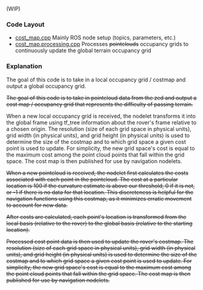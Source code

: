 (WIP)

### Code Layout

- [cost_map.cpp](./cost_map.cpp) Mainly ROS node setup (topics, parameters, etc.)
- [cost_map.processing.cpp](./cost_map.processing.cpp) Processes ~~pointclouds~~ occupancy grids to continuously update the global terrain occupancy grid

### Explanation

The goal of this code is to take in a local occupancy grid / costmap and output a global occupancy grid.

~~The goal of this code is to take in pointcloud data from the zed and output a cost map / occupancy grid that represents the difficulty of passing terrain.~~ 

When a new local occupancy grid is received, the nodelet transforms it into the global frame using tf_tree information about the rover's frame relative to a chosen origin. The resolution (size of each grid space in physical units), grid width (in physical units), and grid height (in physical units) is used to determine the size of the costmap and to which grid space a given cost point is used to update. For simplicity, the new grid space's cost is equal to the maximum cost among the point cloud points that fall within the grid space. The cost map is then published for use by navigation nodelets.

~~When a new pointcloud is received, the nodelet first calculates the costs associated with each point in the pointcloud. The cost at a particular location is 100 if the curvature estimate is above our threshold, 0 if it is not, or -1 if there is no data for that location. This discreteness is helpful for the navigation functions using this costmap, as it minimizes erratic movement to account for new data.~~

~~After costs are calculated, each point's location is transformed from the local basis (relative to the rover) to the global basis (relative to the starting location).~~

~~Processed cost point data is then used to update the rover's costmap. The resolution (size of each grid space in physical units), grid width (in physical units), and grid height (in physical units) is used to determine the size of the costmap and to which grid space a given cost point is used to update. For simplicity, the new grid space's cost is equal to the maximum cost among the point cloud points that fall within the grid space. The cost map is then published for use by navigation nodelets.~~

